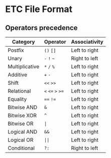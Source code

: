 ETC File Format
===============

## Operators precedence

| Category       | Operator          | Associativity |
|----------------|-------------------|--------------|
| Postfix        | `()` `[]`         | Left to right |
| Unary          | `-` `!` `~`       | Right to left |
| Multiplicative | `*` `/` `%`       | Left to right |
| Additive       | `+` `-`           | Left to right |
| Shift          | `<<` `>>`         | Left to right |
| Relational     | `<` `<=` `>` `>=` | Left to right |
| Equality       | `==` `!=`         | Left to right |
| Bitwise AND    | `&`               | Left to right |
| Bitwise XOR    | `^`               | Left to right |
| Bitwise OR     | `\|`              | Left to right |
| Logical AND    | `&&`              | Left to right |
| Logical OR     | `\|\|`            | Left to right |
| Conditional    | `?:`              | Right to left |
